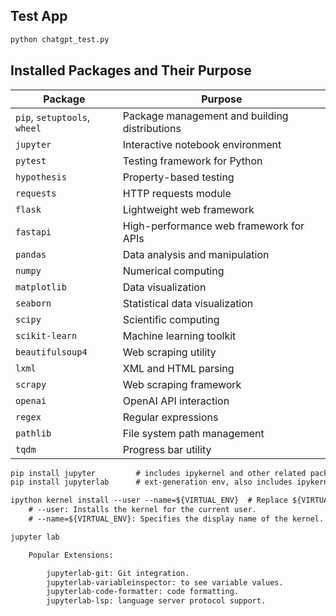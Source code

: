 ## Test App 

```sh
python chatgpt_test.py 
```

## Installed Packages and Their Purpose

| Package          | Purpose                          |
|------------------|---------                         |
| `pip`, `setuptools`, `wheel` | Package management and building distributions |
| `jupyter`        | Interactive notebook environment |
| `pytest`         | Testing framework for Python     |
| `hypothesis`     | Property-based testing           |
| `requests`       | HTTP requests module             |
| `flask`          | Lightweight web framework        |
| `fastapi`        | High-performance web framework for APIs |
| `pandas`         | Data analysis and manipulation   |
| `numpy`          | Numerical computing              |
| `matplotlib`     | Data visualization               |
| `seaborn`        | Statistical data visualization   |
| `scipy`          | Scientific computing             |
| `scikit-learn`   | Machine learning toolkit         |
| `beautifulsoup4` | Web scraping utility             |
| `lxml`           | XML and HTML parsing             |
| `scrapy`         | Web scraping framework           |
| `openai`         | OpenAI API interaction           |
| `regex`          | Regular expressions              |
| `pathlib`        | File system path management      |
| `tqdm`           | Progress bar utility             |

```txt
pip install jupyter         # includes ipykernel and other related packages. # most basic Jupyter Notebook experience.
pip install jupyterlab      # ext-generation env, also includes ipykernel and other necessary dependencies. # file browser, terminal access, and customizable layouts.

ipython kernel install --user --name=${VIRTUAL_ENV}  # Replace ${VIRTUAL_ENV} with your virtual environment name
    # --user: Installs the kernel for the current user.
    # --name=${VIRTUAL_ENV}: Specifies the display name of the kernel. Using the virtual environment's name is a good practice for clarity.

jupyter lab

    Popular Extensions:

        jupyterlab-git: Git integration.
        jupyterlab-variableinspector: to see variable values.
        jupyterlab-code-formatter: code formatting.
        jupyterlab-lsp: language server protocol support.
```        
